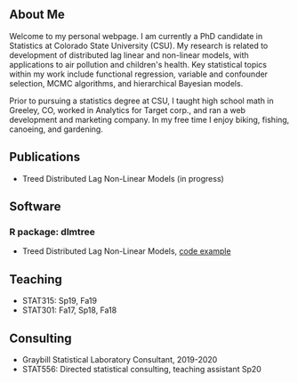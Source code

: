 ## About Me
Welcome to my personal webpage. I am currently a PhD candidate in Statistics at Colorado State University (CSU). My research is related to development of distributed lag linear and non-linear models, with applications to air pollution and children's health. Key statistical topics within my work include functional regression, variable and confounder selection, MCMC algorithms, and hierarchical Bayesian models.

Prior to pursuing a statistics degree at CSU, I taught high school math in Greeley, CO, worked in Analytics for Target corp., and ran a web development and marketing company. In my free time I enjoy biking, fishing, canoeing, and gardening.

## Publications
- Treed Distributed Lag Non-Linear Models (in progress)

## Software
### R package: dlmtree
- Treed Distributed Lag Non-Linear Models, [code example](https://danielmork.github.io/dlmtree/TDLNM_Example.html)

## Teaching
- STAT315: Sp19, Fa19
- STAT301: Fa17, Sp18, Fa18

## Consulting
- Graybill Statistical Laboratory Consultant, 2019-2020
- STAT556: Directed statistical consulting, teaching assistant Sp20
